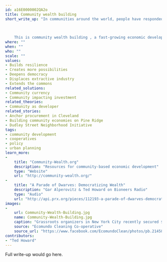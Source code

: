 ```yaml
---
id: a16E0000002QA2o
title: Community wealth building
short_write_up: "In communities around the world, people have responded to economic pain, growing wealth inequality and neighborhood disinvestment by experimenting with new economic institutions and approaches, including cooperatives, worker-owned firms, non-profit neighborhood corporations, social enterprises, community-based financial institutions, land trusts, and municipal ownership. 
 
	  
 
	This is community wealth building , a fast-growing economic development model and movement that strengthens our communities through democratic ownership and control of business and jobs. Community wealth building builds on local talents, capacities, facilities, capital and financial flows to develop locally owned — and often community-owned — businesses that are anchored in place and can sustain the local economy for the long haul."
where: ""
when: ""
who: ""
scale: ""
values:
- Builds resilience
- Creates more possibilities
- Deepens democracy
- Displaces extractive industry
- Extends the commons
related_solutions:
- Community currency
- Community impacting investment
related_theories:
- Community as developer
related_stories:
- Anchor procurement in Cleveland
- Building community economies on Pine Ridge
- Dudley Street Neighborhood Initiative
tags:
- community development
- cooperatives
- policy
- urban planning
learn_more:
-
    title: "Community-Wealth.org"
    description: "Resources for community-based economic development"
    type: "Website"
    url: "http://community-wealth.org/"
-
    title: "A Parade of Dwarves: Democratizing Wealth"
    description: "Gar Alperovitz & Ted Howard on Bioneers Radio"
    type: "Audio"
    url: "http://api.prx.org/pieces/112193-a-parade-of-dwarves-democratizing-wealth-for-a-ne"
images:
-
    url: Community-Wealth-Building.jpg
    name: Community-Wealth-Building.jpg
    caption: "Grassroots organizers in New York City recently secured $1.2 million in funding from the city council for a key component of community wealth building: the development of worker cooperatives."
    source: "Ecomundo Cleaning Co-operative"
    source_url: "https://www.facebook.com/EcomundoClean/photos/pb.214582215279233.-2207520000.1409980196./642307309173386/?type=3&theater"
contributors:
- "Ted Howard"
---
```

Full write-up would go here.
